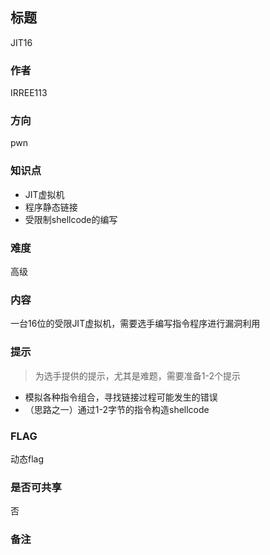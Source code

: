 ## 标题
JIT16

### 作者
IRREE113

### 方向
pwn

### 知识点

- JIT虚拟机
- 程序静态链接
- 受限制shellcode的编写

### 难度

高级

### 内容

一台16位的受限JIT虚拟机，需要选手编写指令程序进行漏洞利用

### 提示

>为选手提供的提示，尤其是难题，需要准备1-2个提示

- 模拟各种指令组合，寻找链接过程可能发生的错误
- （思路之一）通过1-2字节的指令构造shellcode

### FLAG

动态flag

### 是否可共享

否

###  备注

